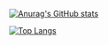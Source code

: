 
[![Anurag's GitHub stats](https://github-readme-stats.vercel.app/api?username=ajian2002&count_private=true&show_icons=true&theme=dracula&locale=cn)](https://github.com/anuraghazra/github-readme-stats)

[![Top Langs](https://github-readme-stats.vercel.app/api/top-langs/?username=ajian2002&hide=css,html,swig,javascript&&layout=compact)](https://github.com/anuraghazra/github-readme-stats)
